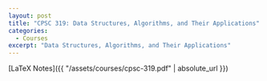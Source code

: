 ```yaml
---
layout: post
title: "CPSC 319: Data Structures, Algorithms, and Their Applications"
categories:
  - Courses
excerpt: "Data Structures, Algorithms, and Their Applications"
---
```


[LaTeX Notes]({{ "/assets/courses/cpsc-319.pdf" | absolute_url }})
